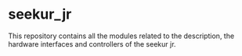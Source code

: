 seekur_jr
=========

This repository contains all the modules related to the description, the hardware interfaces and controllers of the seekur jr.
